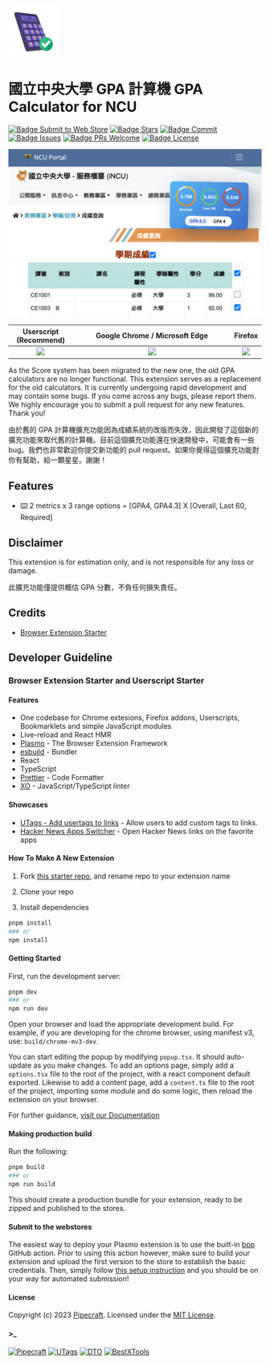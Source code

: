 <img alt="Parcel" src="./assets/enabled.png" width="100">

# 國立中央大學 GPA 計算機 GPA Calculator for NCU

[![Badge Submit to Web Store]][Submit to Web Store]
[![Badge Stars]][Stars]
[![Badge Commit]][Commit]
[![Badge Issues]][Issues]
[![Badge PRs Welcome]][PRs Welcome]
[![Badge License]][License]

<img alt="Parcel" src="./docs/screenshot.png" width="600">

<table>
  <thead>
    <tr>
      <th align="center" >Userscript (Recommend)</th>
      <th align="center" >Google Chrome / Microsoft Edge</th>
      <th align="center" >Firefox</th>
    </tr>
  </thead>
  <tbody>
    <tr>
      <td align="center">
        <a href="https://github.com/cliffxzx/gpa-calculator-for-ncu/raw/main/build/userscript-prod/gpa-calculator-for-ncu.user.js">
          <img src="https://user-images.githubusercontent.com/33416429/92813512-27f0bb80-f376-11ea-8562-ee2b3e416aec.png" width="150">
        </a>
      </td>
      <td align="center" width="300">
        <a href="https://chrome.google.com/webstore/detail/gpa-calculator-for-ncu/icfdhijcdkomkgibcbjbmenjkcfalljj">
          <img src="https://storage.googleapis.com/web-dev-uploads/image/WlD8wC6g8khYWPJUsQceQkhXSlv1/UV4C4ybeBTsZt43U4xis.png">
        </a>
      </td>
      <td align="center">
        <a href="https://addons.mozilla.org/en-US/firefox/addon/gpa-calculator-for-ncu">
          <img src="https://user-images.githubusercontent.com/585534/107280546-7b9b2a00-6a26-11eb-8f9f-f95932f4bfec.png">
        </a>
      </td>
      <!-- <td align="center" width="140">
        <a href="https://chrome.google.com/webstore/detail/icfdhijcdkomkgibcbjbmenjkcfalljj">
          <img src="https://user-images.githubusercontent.com/585534/107280673-a5ece780-6a26-11eb-9cc7-9fa9f9f81180.png">
        </a>
      </td> -->
    </tr>
  <tbody>
</table>

As the Score system has been migrated to the new one, the old GPA calculators are no longer functional. This extension serves as a replacement for the old calculators. It is currently undergoing rapid development and may contain some bugs. If you come across any bugs, please report them. We highly encourage you to submit a pull request for any new features. Thank you!

由於舊的 GPA 計算機擴充功能因為成績系統的改版而失效，因此開發了這個新的擴充功能來取代舊的計算機。目前這個擴充功能還在快速開發中，可能會有一些 bug。我們也非常歡迎你提交新功能的 pull request。如果你覺得這個擴充功能對你有幫助，給一顆星星。謝謝！

## Features

- ⌨️ 2 metrics x 3 range options = [GPA4, GPA4.3] X [Overall, Last 60, Required]

## Disclaimer

This extension is for estimation only, and is not responsible for any loss or damage.

此擴充功能僅提供概估 GPA 分數，不負任何損失責任。

## Credits

- [Browser Extension Starter](https://github.com/utags/browser-extension-starter)

## Developer Guideline

### Browser Extension Starter and Userscript Starter

#### Features

- One codebase for Chrome extesions, Firefox addons, Userscripts, Bookmarklets and simple JavaScript modules
- Live-reload and React HMR
- [Plasmo](https://www.plasmo.com/) - The Browser Extension Framework
- [esbuild](https://esbuild.github.io/) - Bundler
- React
- TypeScript
- [Prettier](https://github.com/prettier/prettier) - Code Formatter
- [XO](https://github.com/xojs/xo) - JavaScript/TypeScript linter

#### Showcases

- [UTags - Add usertags to links](https://github.com/utags/utags) - Allow users to add custom tags to links.
- [Hacker News Apps Switcher](https://github.com/dev-topics-only/hacker-news-apps-switcher) - Open Hacker News links on the favorite apps

#### How To Make A New Extension

1. Fork [this starter repo](https://github.com/utags/browser-extension-starter), and rename repo to your extension name

2. Clone your repo

3. Install dependencies

```bash
pnpm install
### or
npm install
```

#### Getting Started

First, run the development server:

```bash
pnpm dev
### or
npm run dev
```

Open your browser and load the appropriate development build. For example, if you are developing for the chrome browser, using manifest v3, use: `build/chrome-mv3-dev`.

You can start editing the popup by modifying `popup.tsx`. It should auto-update as you make changes. To add an options page, simply add a `options.tsx` file to the root of the project, with a react component default exported. Likewise to add a content page, add a `content.ts` file to the root of the project, importing some module and do some logic, then reload the extension on your browser.

For further guidance, [visit our Documentation](https://docs.plasmo.com/)

#### Making production build

Run the following:

```bash
pnpm build
### or
npm run build
```

This should create a production bundle for your extension, ready to be zipped and published to the stores.

#### Submit to the webstores

The easiest way to deploy your Plasmo extension is to use the built-in [bpp](https://bpp.browser.market) GitHub action. Prior to using this action however, make sure to build your extension and upload the first version to the store to establish the basic credentials. Then, simply follow [this setup instruction](https://docs.plasmo.com/framework/workflows/submit) and you should be on your way for automated submission!

#### License

Copyright (c) 2023 [Pipecraft](https://www.pipecraft.net). Licensed under the [MIT License](LICENSE).

#### >\_

[![Pipecraft](https://img.shields.io/badge/site-pipecraft-brightgreen)](https://www.pipecraft.net)
[![UTags](https://img.shields.io/badge/site-UTags-brightgreen)](https://utags.pipecraft.net)
[![DTO](https://img.shields.io/badge/site-DTO-brightgreen)](https://dto.pipecraft.net)
[![BestXTools](https://img.shields.io/badge/site-bestxtools-brightgreen)](https://www.bestxtools.com)

<!----------------------------------[ Links ]--------------------------------->

[Submit to Web Store]: https://github.com/cliffxzx/gpa-calculator-for-ncu/actions/workflows/submit.yml/badge.svg?branch=main
[PRs Welcome]: https://github.com/cliffxzx/gpa-calculator-for-ncu/compare
[Stars]: https://github.com/cliffxzx/gpa-calculator-for-ncu/stargazers
[Commit]: https://github.com/cliffxzx/gpa-calculator-for-ncu/commits/main
[Issues]: https://github.com/cliffxzx/gpa-calculator-for-ncu/issues
[License]: https://github.com/cliffxzx/gpa-calculator-for-ncu/blob/main/LICENSE

<!----------------------------------[ Badges ]--------------------------------->

[Badge Submit to Web Store]: https://github.com/cliffxzx/gpa-calculator-for-ncu/actions/workflows/submit.yml/badge.svg?branch=main
[Badge PRs Welcome]: https://img.shields.io/badge/PRs-welcome-brightgreen.svg
[Badge Stars]: https://img.shields.io/github/stars/cliffxzx/gpa-calculator-for-ncu
[Badge Commit]: https://img.shields.io/github/commit-activity/m/cliffxzx/gpa-calculator-for-ncu?label=Commits
[Badge Issues]: https://img.shields.io/github/issues/cliffxzx/gpa-calculator-for-ncu
[Badge License]: https://img.shields.io/github/license/cliffxzx/gpa-calculator-for-ncu
[Badge Chrome]: https://img.shields.io/chrome-web-store/rating/icfdhijcdkomkgibcbjbmenjkcfalljj?label=Chrome

[Badge Mozilla]: https://img.shields.io/amo/rating/[name-of-ext]?label=Firefox
[Badge Edge]: https://img.shields.io/badge/dynamic/json?label=Edge&color=brightgreen&query=%24.averageRating&suffix=%2F%35&url=https%3A%2F%2Fmicrosoftedge.microsoft.com%2Faddons%2Fgetproductdetailsbycrxid%2F[ext-id]
